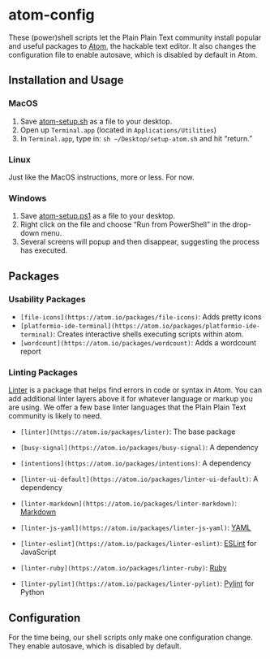 # atom-config

These (power)shell scripts let the Plain Plain Text community install popular
and useful packages to [Atom](http://atom.io), the hackable text editor. It
also changes the configuration file to enable autosave, which is disabled by
default in Atom.

## Installation and Usage

### MacOS

1. Save [atom-setup.sh](https://raw.githubusercontent.com/plain-plain-text/atom-config/master/setup-atom.sh) as a file to your desktop.  
1. Open up `Terminal.app` (located in `Applications/Utilities`)
1. In `Terminal.app`, type in: `sh ~/Desktop/setup-atom.sh` and hit “return.”

### Linux

Just like the MacOS instructions, more or less. For now.

### Windows

1. Save [atom-setup.ps1](https://raw.githubusercontent.com/plain-plain-text/atom-config/master/setup-atom.ps1) as a file to your desktop.
1. Right click on the file and choose “Run from PowerShell” in the drop-down menu.
1. Several screens will popup and then disappear, suggesting the process has
   executed.

## Packages 

### Usability Packages

* `[file-icons](https://atom.io/packages/file-icons)`: Adds pretty icons
* `[platformio-ide-terminal](https://atom.io/packages/platformio-ide-terminal)`: Creates interactive shells executing scripts within atom.
* `[wordcount](https://atom.io/packages/wordcount)`: Adds a wordcount report

### Linting Packages

[Linter](https://atom.io/packages/linter) is a package that helps find errors
in code or syntax in Atom. You can add additional linter layers above it for
whatever language or markup you are using. We offer a few base linter
languages that the Plain Plain Text community is likely to need.

* `[linter](https://atom.io/packages/linter)`: The base package
* `[busy-signal](https://atom.io/packages/busy-signal)`: A dependency
* `[intentions](https://atom.io/packages/intentions)`: A dependency
* `[linter-ui-default](https://atom.io/packages/linter-ui-default)`: A
dependency


* `[linter-markdown](https://atom.io/packages/linter-markdown)`: [Markdown](https://en.wikipedia.org/wiki/Markdown)
* `[linter-js-yaml](https://atom.io/packages/linter-js-yaml)`: [YAML](https://en.wikipedia.org/wiki/YAML)
* `[linter-eslint](https://atom.io/packages/linter-eslint)`: [ESLint](https://eslint.org/) for JavaScript
* `[linter-ruby](https://atom.io/packages/linter-ruby)`:
[Ruby](https://en.wikipedia.org/wiki/Ruby_(programming_language))
* `[linter-pylint](https://atom.io/packages/linter-pylint)`: [Pylint](https://pylint.org/) for Python

## Configuration

For the time being, our shell scripts only make one configuration change. They
enable autosave, which is disabled by default.
